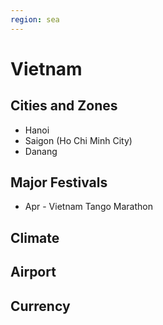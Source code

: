 ```yaml
---
region: sea
---
```


# Vietnam


## Cities and Zones
+ Hanoi
+ Saigon (Ho Chi Minh City)
+ Danang

## Major Festivals
- Apr - Vietnam Tango Marathon

## Climate

## Airport

## Currency
